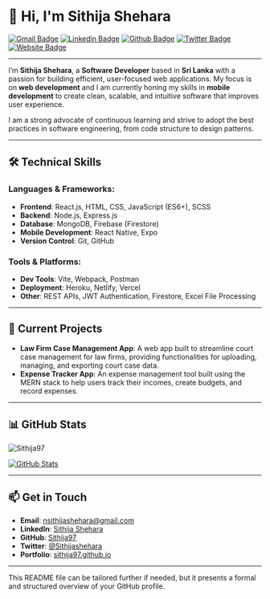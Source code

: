 

# 👋 Hi, I'm **Sithija Shehara**

[![Gmail Badge](https://img.shields.io/badge/-nsithijashehara@gmail.com-c14438?style=flat&logo=Gmail&logoColor=white&link=mailto:nsithijashehara@gmail.com)](mailto:nsithijashehara@gmail.com) 
[![Linkedin Badge](https://img.shields.io/badge/-sithijashehara-0072b1?style=flat&logo=Linkedin&logoColor=white&link=https://www.linkedin.com/in/sithijashehara/)](https://www.linkedin.com/in/sithija-shehara-6a0a6815b/) 
[![Github Badge](https://img.shields.io/badge/-Sithija97-grey?style=flat&logo=github&logoColor=white&link=https://github.com/Sithija97/)](https://www.github.com/Sithija97/) 
[![Twitter Badge](https://img.shields.io/badge/-@Sithijashehara-00acee?style=flat&logo=twitter&logoColor=white&link=https://twitter.com/@Sithijashehara/)](https://twitter.com/Sithijashehara) 
[![Website Badge](https://img.shields.io/badge/Portfolio-sithijashehara-2648ff?style=flat-square&logo=google-chrome)](https://sithija97.github.io/)

---

I’m **Sithija Shehara**, a **Software Developer** based in **Sri Lanka** with a passion for building efficient, user-focused web applications. My focus is on **web development** and I am currently honing my skills in **mobile development** to create clean, scalable, and intuitive software that improves user experience.

I am a strong advocate of continuous learning and strive to adopt the best practices in software engineering, from code structure to design patterns.

---

## 🛠️ **Technical Skills**

### Languages & Frameworks:
- **Frontend**: React.js, HTML, CSS, JavaScript (ES6+), SCSS
- **Backend**: Node.js, Express.js
- **Database**: MongoDB, Firebase (Firestore)
- **Mobile Development**: React Native, Expo
- **Version Control**: Git, GitHub

### Tools & Platforms:
- **Dev Tools**: Vite, Webpack, Postman
- **Deployment**: Heroku, Netlify, Vercel
- **Other**: REST APIs, JWT Authentication, Firestore, Excel File Processing

---

## 🚀 **Current Projects**
- **Law Firm Case Management App**: A web app built to streamline court case management for law firms, providing functionalities for uploading, managing, and exporting court case data.
- **Expense Tracker App**: An expense management tool built using the MERN stack to help users track their incomes, create budgets, and record expenses.

---

## 📊 **GitHub Stats**

<p align="left">
  <img src="https://komarev.com/ghpvc/?username=Sithija97" alt="Sithija97" />
</p>

[![GitHub Stats](https://github-readme-stats.vercel.app/api?username=Sithija97&show_icons=true&include_all_commits=true)](https://github.com/Sithija97/github-readme-stats)

<!-- [![Top Languages](https://github-readme-stats.vercel.app/api/top-langs/?username=Sithija97&layout=compact)](https://github.com/Sithija97/github-readme-stats) -->

---

## 📫 **Get in Touch**
- **Email**: nsithijashehara@gmail.com
- **LinkedIn**: [Sithija Shehara](https://www.linkedin.com/in/sithijashehara/)
- **GitHub**: [Sithija97](https://github.com/Sithija97)
- **Twitter**: [@Sithijashehara](https://twitter.com/Sithijashehara)
- **Portfolio**: [sithija97.github.io](https://sithija97.github.io/)

---

This README file can be tailored further if needed, but it presents a formal and structured overview of your GitHub profile.
